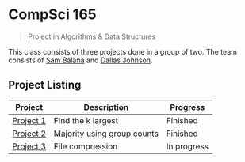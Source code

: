 # CompSci 165
> Project in Algorithms & Data Structures

This class consists of three projects done in a group of two.
The team consists of [Sam Balana](https://github.com/puradox) and
[Dallas Johnson](https://github.com/Dallas-J).

## Project Listing

| Project        | Description                 | Progress    |
| -------------- | --------------------------- | ----------- |
| [Project 1][1] | Find the k largest          | Finished    |
| [Project 2][2] | Majority using group counts | Finished    |
| [Project 3][3] | File compression            | In progress |


[1]: https://github.com/puradox/CS-165/tree/master/project1
[2]: https://github.com/puradox/CS-165/tree/master/project2
[3]: https://github.com/puradox/CS-165/tree/master/project3
